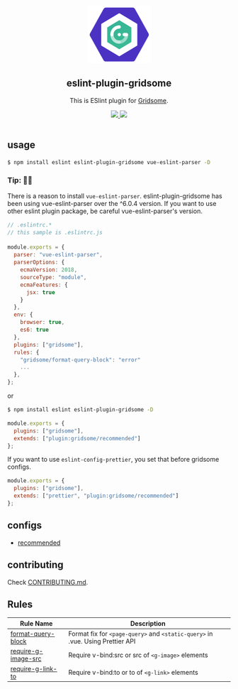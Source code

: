 <p align="center"><img width="143px" height="130px" src="https://raw.githubusercontent.com/gridsome/eslint-plugin-gridsome/master/assets/logo/eslint-plugin-gridsome.png" alt="ESLint plugin for Gridsome"></p>

<h2 align="center">eslint-plugin-gridsome</h2>
<p align="center">
  This is ESlint plugin for <a href="https://gridsome.org/" rel="nofollow">Gridsome</a>.
</p>
<p align="center">
  <a title="Current version" href="https://badge.fury.io/js/eslint-plugin-gridsome" rel="nofollow">
    <img src="https://badge.fury.io/js/eslint-plugin-gridsome.svg">
  </a>
  <a title="MIT License" href="[LICENSE](https://opensource.org/licenses/MIT)" rel="nofollow">
    <img src="https://img.shields.io/badge/License-MIT-green.svg">
  </a>
  <br>
  <br>
</p>

## usage

```bash
$ npm install eslint eslint-plugin-gridsome vue-eslint-parser -D
```

### Tip: 👩‍🚀

There is a reason to install `vue-eslint-parser`.
eslint-plugin-gridsome has been using vue-eslint-parser over the ^6.0.4 version.
If you want to use other eslint plugin package, be careful vue-eslint-parser's version.

```javascript
// .eslintrc.*
// this sample is .eslintrc.js

module.exports = {
  parser: "vue-eslint-parser",
  parserOptions: {
    ecmaVersion: 2018,
    sourceType: "module",
    ecmaFeatures: {
      jsx: true
    }
  },
  env: {
    browser: true,
    es6: true
  },
  plugins: ["gridsome"],
  rules: {
    "gridsome/format-query-block": "error"
    ...
  },
};
```

or

```bash
$ npm install eslint eslint-plugin-gridsome -D
```

```javascript
module.exports = {
  plugins: ["gridsome"],
  extends: ["plugin:gridsome/recommended"]
};
```

If you want to use `eslint-config-prettier`, you set that before gridsome configs.

```javascript
module.exports = {
  plugins: ["gridsome"],
  extends: ["prettier", "plugin:gridsome/recommended"]
};
```

## configs

- [recommended](https://github.com/gridsome/eslint-plugin-gridsome/blob/master/lib/configs/recommended.js)

## contributing

Check [CONTRIBUTING.md](https://github.com/gridsome/eslint-plugin-gridsome/blob/master/CONTRIBUTING.md).

## Rules

| Rule Name                                                                                                               | Description                                                                    |
| ----------------------------------------------------------------------------------------------------------------------- | ------------------------------------------------------------------------------ |
| [format-query-block](https://github.com/gridsome/eslint-plugin-gridsome/blob/master/docs/rules/format-query-block.md)   | Format fix for `<page-query>` and `<static-query>` in .vue. Using Prettier API |
| [require-g-image-src](https://github.com/gridsome/eslint-plugin-gridsome/blob/master/docs/rules/require-g-image-src.md) | Require v-bind:src or src of `<g-image>` elements                              |
| [require-g-link-to](https://github.com/gridsome/eslint-plugin-gridsome/blob/master/docs/rules/require-g-link-to.md)     | Require v-bind:to or to of `<g-link>` elements                                 |
